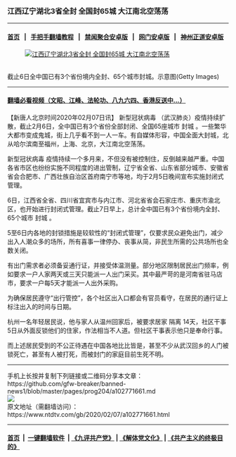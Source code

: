 ### 江西辽宁湖北3省全封 全国封65城 大江南北空荡荡
------------------------

#### [首页](https://github.com/gfw-breaker/banned-news1/blob/master/README.md) &nbsp;&nbsp;|&nbsp;&nbsp; [手把手翻墙教程](https://github.com/gfw-breaker/guides/wiki) &nbsp;&nbsp;|&nbsp;&nbsp; [禁闻聚合安卓版](https://github.com/gfw-breaker/bn-android) &nbsp;&nbsp;|&nbsp;&nbsp; [网门安卓版](https://github.com/oGate2/oGate) &nbsp;&nbsp;|&nbsp;&nbsp; [神州正道安卓版](https://github.com/SzzdOgate/update) 



<div><div class="featured_image">
 <a href="https://i.ntdtv.com/assets/uploads/2020/02/GettyImages-1198805715-1.jpg" target="_blank">
  <figure>
   <img alt="江西辽宁湖北3省全封 全国封65城 大江南北空荡荡" src="https://i.ntdtv.com/assets/uploads/2020/02/GettyImages-1198805715-1-800x450.jpg"/>
  </figure><br/>
 </a>
 <span class="caption">
  截止6日全中国已有3个省份境内全封、65个城市封城。示意图(Getty Images)
 </span>
</div>
</div><hr/>

#### [翻墙必看视频（文昭、江峰、法轮功、八九六四、香港反送中...）](https://github.com/gfw-breaker/banned-news1/blob/master/pages/link3.md)

<div><div class="post_content" itemprop="articleBody">
 <p>
  【新唐人北京时间2020年02月07日讯】
  <ok href="https://www.ntdtv.com/gb/新型冠状病毒.htm">
   新型冠状病毒
  </ok>
  （武汉肺炎）疫情持续扩散，截止2月6日，全中国已有3个省份全部封闭、全国65座城市
  <ok href="https://www.ntdtv.com/gb/封城.htm">
   封城
  </ok>
  。一些繁华大都市变成鬼城，街上几乎看不到一人一车。有自媒体形容，中国全面大封城，北从哈尔滨南至福州，上海、北京，大江南北空荡荡。
 </p>
 <p>
  <ok href="https://www.ntdtv.com/gb/新型冠状病毒.htm">
   新型冠状病毒
  </ok>
  疫情持续一个多月来，不但没有被控制住，反倒越来越严重。中国各省市区也纷纷实施不同程度的进出管制，辽宁省全省、山东省部分城市、安徽省省会合肥市、广西壮族自治区首府南宁市等地，均于2月5日晚间宣布实施封闭式管理。
 </p>
 <p>
  6日，江西省全省、四川省宜宾市与内江市、河北省省会石家庄市、重庆市渝北区，也开始进行封闭式管理。截止7日早上，总计全中国已有3个省份境内全封、65个城市
  <ok href="https://www.ntdtv.com/gb/封城.htm">
   封城
  </ok>
  。
 </p>
 <p>
  5至6日内各地的封锁措施是较软性的“封闭式管理”，仅要求民众避免出门，减少出入人潮众多的场所，所有喜事一律停办、丧事从简，非民生所需的公共场所也全数关闭。
 </p>
 <p>
  有出门需求者必须备妥通行证，并接受体温测量。部分地区限制居民出门频率，例如要求一户人家两天或三天只能派一人出门采买。其中最严苛的是河南省驻马店市，要求一户每5天才能派一人出外采购。
 </p>
 <p>
  为确保居民遵守“出行管控”，各个社区出入口都会有官员看守，在居民的通行证上标注出入的时间与日期。
 </p>
 <p>
  杭州一名年轻居民说，他与家人从温州回家后，被要求居家
  <ok href="https://www.ntdtv.com/gb/隔离.htm">
   隔离
  </ok>
  14天，社区干事5日从外面反锁他们的住家，作法相当不人道。但社区干事表示他只是奉命行事。
 </p>
 <p>
  而上述居民受到的不公正待遇在中国各地比比皆是，甚至不少从武汉回乡的人门被锁死亡，甚至有人被打死，而被封门的家庭目前生死不明。
 </p>
</div></div>
<hr/>
手机上长按并复制下列链接或二维码分享本文章：<br/>
https://github.com/gfw-breaker/banned-news1/blob/master/pages/prog204/a102771661.md <br/>
<a href='https://github.com/gfw-breaker/banned-news1/blob/master/pages/prog204/a102771661.md'><img src='https://github.com/gfw-breaker/banned-news1/blob/master/pages/prog204/a102771661.md.png'/></a> <br/>
原文地址（需翻墙访问）：https://www.ntdtv.com/gb/2020/02/07/a102771661.html


------------------------
#### [首页](https://github.com/gfw-breaker/banned-news1/blob/master/README.md) &nbsp;|&nbsp; [一键翻墙软件](https://github.com/gfw-breaker/nogfw/blob/master/README.md) &nbsp;| [《九评共产党》](https://github.com/gfw-breaker/9ping.md/blob/master/README.md#九评之一评共产党是什么) | [《解体党文化》](https://github.com/gfw-breaker/jtdwh.md/blob/master/README.md) | [《共产主义的终极目的》](https://github.com/gfw-breaker/gczydzjmd.md/blob/master/README.md)


<img src='http://gfw-breaker.win/banned-news/pages/prog204/a102771661.md' width='0px' height='0px'/>